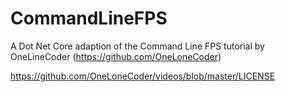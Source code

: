 # CommandLineFPS
A Dot Net Core adaption of the Command Line FPS tutorial by OneLineCoder (https://github.com/OneLoneCoder)

https://github.com/OneLoneCoder/videos/blob/master/LICENSE
